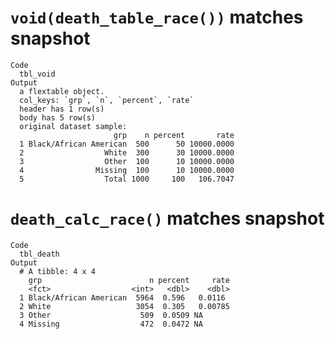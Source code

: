 # `void(death_table_race())` matches snapshot

    Code
      tbl_void
    Output
      a flextable object.
      col_keys: `grp`, `n`, `percent`, `rate` 
      header has 1 row(s) 
      body has 5 row(s) 
      original dataset sample: 
                           grp    n percent       rate
      1 Black/African American  500      50 10000.0000
      2                  White  300      30 10000.0000
      3                  Other  100      10 10000.0000
      4                Missing  100      10 10000.0000
      5                  Total 1000     100   106.7047

# `death_calc_race()` matches snapshot

    Code
      tbl_death
    Output
      # A tibble: 4 x 4
        grp                        n percent     rate
        <fct>                  <int>   <dbl>    <dbl>
      1 Black/African American  5964  0.596   0.0116 
      2 White                   3054  0.305   0.00785
      3 Other                    509  0.0509 NA      
      4 Missing                  472  0.0472 NA      


